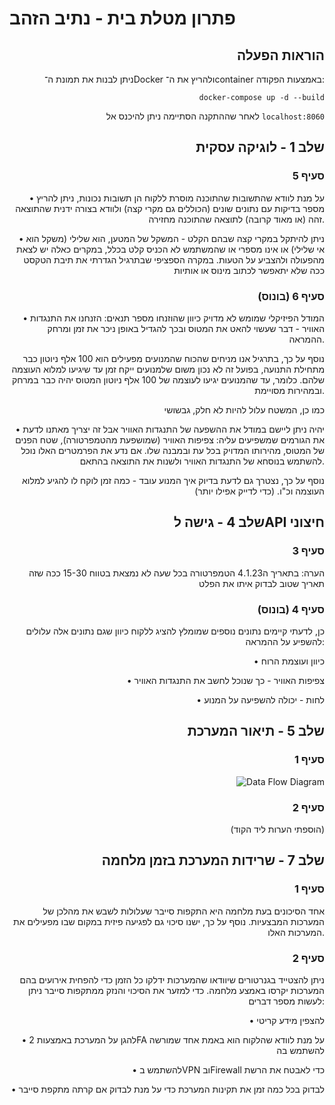 # פתרון מטלת בית - נתיב הזהב

<div align="right">

## הוראות הפעלה

ניתן לבנות את תמונת ה־Docker ולהריץ את ה־container באמצעות הפקודה:

``docker-compose up -d --build``

לאחר שההתקנה הסתיימה ניתן להיכנס אל `localhost:8060`

## שלב 1 - לוגיקה עסקית

### סעיף 5

• על מנת לוודא שהתשובות שהתוכנה מוסרת ללקוח הן תשובות נכונות, ניתן להריץ מספר בדיקות עם נתונים שונים (הכוללים גם מקרי קצה) ולוודא בצורה ידנית
שהתוצאה זהה (או מאוד קרובה) לתוצאה שהתוכנה מחזירה.

• ניתן להיתקל במקרי קצה שבהם הקלט - המשקל של המטען, הוא שלילי (משקל הוא אי שלילי) או אינו מספרי או שהמשתמש לא הכניס קלט בכלל, במקרים כאלה יש לצאת מהפעולה ולהצביע על הטעות.
במקרה הספציפי שבתרגיל הגדרתי את תיבת הטקסט ככה שלא יתאפשר לכתוב מינוס או אותיות

### סעיף 6 (בונוס)

• המודל הפיזיקלי שמומש לא מדויק כיוון שהוזנחו מספר תנאים:
הזנחנו את התנגדות האוויר - דבר שעשוי להאט את המטוס ובכך להגדיל באופן ניכר את זמן ומרחק ההמראה.

נוסף על כך, בתרגיל אנו מניחים שהכוח שהמנועים מפעילים הוא 100 אלף ניוטון כבר מתחילת התנועה, בפועל זה לא נכון משום שלמנועים ייקח זמן עד שיגיעו למלוא העוצמה שלהם. כלומר, עד שהמנועים יגיעו לעוצמה של 100 אלף ניוטון המטוס יהיה כבר במרחק ובמהירות מסויימת.

כמו כן, המשטח עלול להיות לא חלק, גבשושי

• יהיה ניתן ליישם במודל את ההשפעה של התנגדות האוויר אבל זה יצריך מאתנו לדעת את הגורמים שמשפיעים עליה: צפיפות האוויר (שמושפעת מהטמפרטורה), שטח הפנים של המטוס, מהירותו המדויק בכל עת ובמבנה שלו. אם נדע את הפרמטרים האלו נוכל להשתמש בנוסחא של התנגדות האוויר ולשנות את התוצאה בהתאם.

נוסף על כך, נצטרך גם לדעת בדיוק איך המנוע עובד - כמה זמן לוקח לו להגיע למלוא העוצמה וכ"ו. (כדי לדייק אפילו יותר)

## שלב 4 - גישה לAPI חיצוני

### סעיף 3

הערה: בתאריך ה4.1.23 הטמפרטורה בכל שעה לא נמצאת בטווח 15-30 ככה שזה תאריך שטוב לבדוק איתו את הפלט

### סעיף 4 (בונוס)

כן, לדעתי קיימים נתונים נוספים שמומלץ להציג ללקוח כיוון שגם נתונים אלה עלולים להשפיע על ההמראה:

• כיוון ועוצמת הרוח

•  צפיפות האוויר - כך שנוכל לחשב את התנגדות האוויר

• לחות - יכולה להשפיעה על המנוע

## שלב 5 - תיאור המערכת

### סעיף 1

![Data Flow Diagram](https://img001.prntscr.com/file/img001/34rrk29sS6mg16pKEEqLIg.png)

### סעיף 2

(הוספתי הערות ליד הקוד)

## שלב 7 - שרידות המערכת בזמן מלחמה

### סעיף 1

אחד הסיכונים בעת מלחמה היא התקפות סייבר שעלולות לשבש את מהלכן של המערכות המבצעיות.
נוסף על כך, ישנו סיכוי גם לפגיעה פיזית במקום שבו מפעילים את המערכות האלו.

### סעיף 2

ניתן להצטייד בגנרטורים שיוודאו שהמערכות ידלקו כל הזמן כדי להפחית אירועים בהם המערכות יקרסו באמצע מלחמה.
כדי למזער את הסיכוי והנזק ממתקפות סייבר ניתן לעשות מספר דברים:

• להצפין מידע קריטי

• להגן על המערכת באמצעות 2FA על מנת לוודא שהלקוח הוא באמת אחד שמורשה להשתמש בה

• להשתמש בVPN ובFirewall כדי לאבטח את הרשת

• לבדוק בכל כמה זמן את תקינות המערכת כדי על מנת לבדוק אם קרתה מתקפת סייבר
</div>
